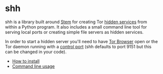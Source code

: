# shh

shh is a library built around [Stem](https://stem.torproject.org/) for creating Tor [hidden services](https://www.torproject.org/docs/hidden-services.html.en) from within a Python program. It also includes a small command line tool for serving local ports or creating simple file servers as hidden services.

In order to start a hidden server you'll need to have [Tor Browser](https://www.torproject.org/projects/torbrowser.html.en#downloads) open or the Tor daemon running with a [control port](http://www.thesprawl.org/research/tor-control-protocol/) (shh defaults to port 9151 but this can be changed in your code).

- [How to install](https://github.com/wybiral/shh/wiki/Installation)
- [Command line usage](https://github.com/wybiral/shh/wiki/Command-Line-Tool)
